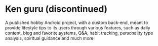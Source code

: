 # Ken guru (discontinued)

A published hobby Android project, with a custom back-end, meant to provide lifestyle tips to its users through various features, such as daily content, blog and favorite systems, Q&A, habit tracking, personality type analysis, spiritual guidance and much more.
 
